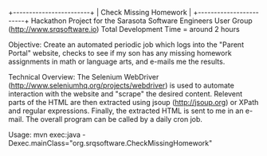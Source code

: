 +------------------------+
| Check Missing Homework |
+------------------------+
Hackathon Project for the Sarasota Software Engineers User Group (http://www.srqsoftware.io)
Total Development Time = around 2 hours

Objective:
Create an automated periodic job which logs into the "Parent Portal" website, checks to see if my son has any missing homework assignments in math or language arts, and e-mails me the results.  

Technical Overview:
The Selenium WebDriver (http://www.seleniumhq.org/projects/webdriver) is used to automate interaction with the website and "scrape" the desired content.  Relevent parts of the HTML are then extracted using jsoup (http://jsoup.org) or XPath and regular expressions.  Finally, the extracted HTML is sent to me in an e-mail.  The overall program can be called by a daily cron job.  

Usage:
mvn exec:java -Dexec.mainClass="org.srqsoftware.CheckMissingHomework"
